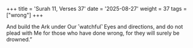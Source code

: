 +++
title = 'Surah 11, Verses 37'
date = '2025-08-27'
weight = 37
tags = ["wrong"]
+++

And build the Ark under Our ˹watchful˺ Eyes and directions, and do not plead with Me for those who have done wrong, for they will surely be drowned.”